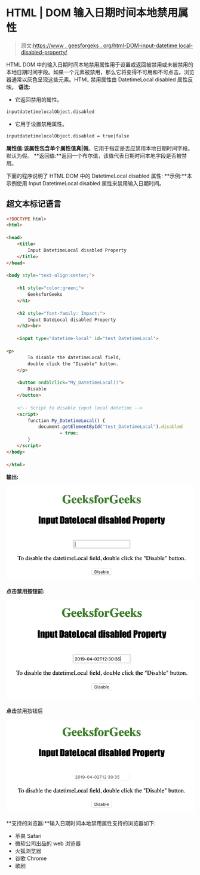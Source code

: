 # HTML | DOM 输入日期时间本地禁用属性

> 原文:[https://www . geesforgeks . org/html-DOM-input-datetime local-disabled-property/](https://www.geeksforgeeks.org/html-dom-input-datetimelocal-disabled-property/)

HTML DOM 中的输入日期时间本地禁用属性用于设置或返回被禁用或未被禁用的本地日期时间字段。如果一个元素被禁用，那么它将变得不可用和不可点击。浏览器通常以灰色呈现这些元素。HTML 禁用属性由 DatetimeLocal disabled 属性反映。
**语法:**

*   它返回禁用的属性。

```html
inputdatetimelocalObject.disabled
```

*   它用于设置禁用属性。

```html
inputdatetimelocalObject.disabled = true|false
```

**属性值:**该属性包含单个属性值**真|假**。它用于指定是否应禁用本地日期时间字段。默认为假。
**返回值:**返回一个布尔值，该值代表日期时间本地字段是否被禁用。

下面的程序说明了 HTML DOM 中的 DatetimeLocal disabled 属性:
**示例:**本示例使用 Input DatetimeLocal disabled 属性来禁用输入日期时间。

## 超文本标记语言

```html
<!DOCTYPE html>
<html>

<head> 
    <title>
        Input DatetimeLocal disabled Property
    </title> 
</head>

<body style="text-align:center;">

    <h1 style="color:green;">
        GeeksforGeeks
    </h1> 

    <h2 style="font-family: Impact;">
        Input DateLocal disabled Property 
    </h2><br>

    <input type="datetime-local" id="test_DatetimeLocal">

<p>
        To disable the datetimeLocal field,
        double click the "Disable" button.
    </p>

    <button ondblclick="My_DatetimeLocal()">
        Disable
    </button>

    <!-- Script to disable input local datetime -->
    <script>
        function My_DatetimeLocal() {
            document.getElementById("test_DatetimeLocal").disabled
                    = true;
        }
    </script>
</body>

</html>                                                            
```

**输出:**

![](img/de6d5fbdc15ec75267e6d613a53f9069.png)

**点击禁用按钮前:**

![](img/30bba3f01e28bb2ac95e276d93fe535d.png)

**点击**禁用按钮后

![](img/ba99cc969b2c1982030f81ac1b9a0f6f.png)

**支持的浏览器:**输入日期时间本地禁用属性支持的浏览器如下:

*   苹果 Safari
*   微软公司出品的 web 浏览器
*   火狐浏览器
*   谷歌 Chrome
*   歌剧